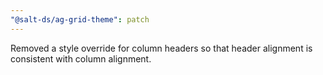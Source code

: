 ```yaml
---
"@salt-ds/ag-grid-theme": patch
---
```


Removed a style override for column headers so that header alignment is consistent with column alignment.
